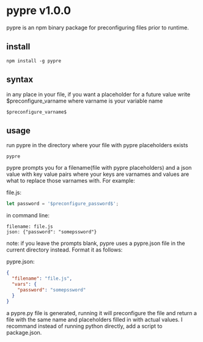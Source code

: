 # pypre v1.0.0

pypre is an npm binary package for preconfiguring files prior to runtime.

## install
```
npm install -g pypre
 ```


## syntax
in any place in your file, if you want a placeholder for a future value write $preconfigure_varname where varname is your variable name
```
$preconfigure_varname$
```

## usage
run pypre in the directory where your file with pypre placeholders exists
```
pypre
```

pypre prompts you for a filename(file with pypre placeholders) and a json value with key value pairs where your keys are varnames and values are what to replace those varnames with. For example:

file.js:
```javascript
let password = '$preconfigure_password$';
```

in command line:
```
filename: file.js
json: {"password": "somepssword"}
```

note: if you leave the prompts blank, pypre uses a pypre.json file in the current directory instead. Format it as follows:

pypre.json:
```json
{
  "filename": "file.js",
  "vars": {
    "password": "somepssword"
  }
}
```

a pypre.py file is generated, running it will preconfigure the file and return a file with the same name and placeholders filled in with actual values. I recommand instead of running python directly, add a script to package.json.
